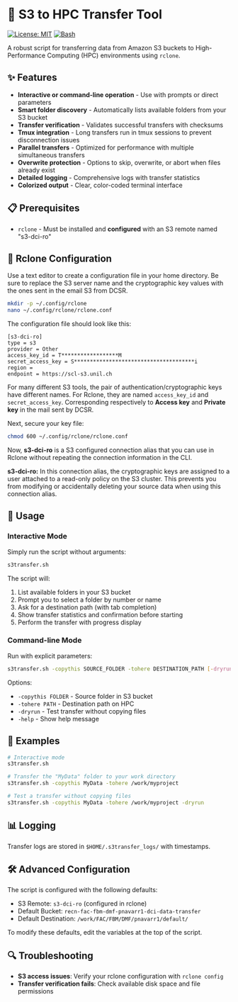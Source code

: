 # 🔄 S3 to HPC Transfer Tool

[![License: MIT](https://img.shields.io/badge/License-MIT-yellow.svg)](https://opensource.org/licenses/MIT)
[![Bash](https://img.shields.io/badge/Made%20with-Bash-1f425f.svg)](https://www.gnu.org/software/bash/)

A robust script for transferring data from Amazon S3 buckets to High-Performance Computing (HPC) environments using `rclone`.

## ✨ Features

- **Interactive or command-line operation** - Use with prompts or direct parameters
- **Smart folder discovery** - Automatically lists available folders from your S3 bucket
- **Transfer verification** - Validates successful transfers with checksums
- **Tmux integration** - Long transfers run in tmux sessions to prevent disconnection issues
- **Parallel transfers** - Optimized for performance with multiple simultaneous transfers
- **Overwrite protection** - Options to skip, overwrite, or abort when files already exist
- **Detailed logging** - Comprehensive logs with transfer statistics
- **Colorized output** - Clear, color-coded terminal interface

## 📋 Prerequisites

- `rclone` - Must be installed and **configured** with an S3 remote named "s3-dci-ro"

## 🔑 Rclone Configuration

Use a text editor to create a configuration file in your home directory. Be sure to replace the S3 server name and the cryptographic key values with the ones sent in the email S3 from DCSR.

```bash
mkdir -p ~/.config/rclone
nano ~/.config/rclone/rclone.conf
```

The configuration file should look like this:

```
[s3-dci-ro]
type = s3
provider = Other
access_key_id = T******************M
secret_access_key = S**************************************i
region =
endpoint = https://scl-s3.unil.ch
```

For many different S3 tools, the pair of authentication/cryptographic keys have different names. For Rclone, they are named `access_key_id` and `secret_access_key`. Corresponding respectively to **Access key** and **Private key** in the mail sent by DCSR.

Next, secure your key file:

```bash
chmod 600 ~/.config/rclone/rclone.conf
```

Now, **s3-dci-ro** is a S3 configured connection alias that you can use in Rclone without repeating the connection information in the CLI.

**s3-dci-ro:** In this connection alias, the cryptographic keys are assigned to a user attached to a read-only policy on the S3 cluster. This prevents you from modifying or accidentally deleting your source data when using this connection alias.

## 🚀 Usage

### Interactive Mode

Simply run the script without arguments:

```bash
s3transfer.sh
```

The script will:
1. List available folders in your S3 bucket
2. Prompt you to select a folder by number or name
3. Ask for a destination path (with tab completion)
4. Show transfer statistics and confirmation before starting
5. Perform the transfer with progress display

### Command-line Mode

Run with explicit parameters:

```bash
s3transfer.sh -copythis SOURCE_FOLDER -tohere DESTINATION_PATH [-dryrun]
```

Options:
- `-copythis FOLDER` - Source folder in S3 bucket
- `-tohere PATH` - Destination path on HPC
- `-dryrun` - Test transfer without copying files
- `-help` - Show help message

## 📝 Examples

```bash
# Interactive mode
s3transfer.sh

# Transfer the "MyData" folder to your work directory
s3transfer.sh -copythis MyData -tohere /work/myproject

# Test a transfer without copying files
s3transfer.sh -copythis MyData -tohere /work/myproject -dryrun
```

## 📊 Logging

Transfer logs are stored in `$HOME/.s3transfer_logs/` with timestamps.

## 🛠️ Advanced Configuration

The script is configured with the following defaults:

- S3 Remote: `s3-dci-ro` (configured in rclone)
- Default Bucket: `recn-fac-fbm-dmf-pnavarr1-dci-data-transfer`
- Default Destination: `/work/FAC/FBM/DMF/pnavarr1/default/`

To modify these defaults, edit the variables at the top of the script.

## 🔍 Troubleshooting

- **S3 access issues**: Verify your rclone configuration with `rclone config`
- **Transfer verification fails**: Check available disk space and file permissions
